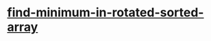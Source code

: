 # [find-minimum-in-rotated-sorted-array](https://leetcode-cn.com/problems/find-minimum-in-rotated-sorted-array)
